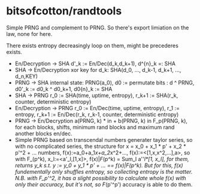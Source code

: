 # bitsofcotton/randtools
Simple PRNG and complement to PRNG. So there's export limiation on the law, none for here.

There exists entropy decreasingly loop on them, might be precederes exists.

* En/Decryption -> SHA
  d'_k := En/Dec(d_k,d_k+1), d^{n}_k =: SHA
* SHA -> En/Decryption
  xor key for d_k: SHA(d_0, ..., d_k-1, d_k+1, ..., d_n,KEY)
* PRNG -> SHA
  internal state: PRNG(a_0), d0 := permutate bits : d ^ PRNG, d0'_k := d0_k ^ d0_k+1, d0{n}_k := SHA
* SHA -> PRNG
  r_0 := SHA(time, uptime, entropy), r_k+1 := SHA(r_k, counter, deterministic entropy)
* En/Decryption -> PRNG
  r_0 := En/Dec(time, uptime, entropy), r_1 := entropy, r_k+1 := En/Dec(r_k, r_k-1, counter, deterministic entropy)
* PRNG -> En/Decryption
  a(PRNG, k) * in + b(PRNG, k) in F_p(PRNG, k), for each blocks, shifts, minimum rand blocks and maximum rand another blocks en/dec.
* Simple PRNG
  based on transcendal numbers generater taylor series, so with no complicated series, the structure
  for x = x_0 + x_1 * p' + x_2 * p'^2 + ... numbers, f(x):=a_0+a_1*x+a_2*x^2+..., 
  f(x):=&lt;[1,x,x^2,...],a&gt;, so with F_(p^k), x_l:=&lt;a'_l,[1,x]&gt;, f(x)|_F_(p^k) = Sum_l a''_l*[1, x_l],
  for them, returns y_k s.t. y := y_0 + y_1 * p' + ... == f(x)|_F_(p^k).
  But for this, f(x) fundementally only shuffles entropy, so collecting entropy is the matter.
  N.B. with F_p'^2, it has a slight possibility to calculate whole f(x) with only their accuracy, but it's not,
  so F_(p'^p') accuracy is able to do them.
